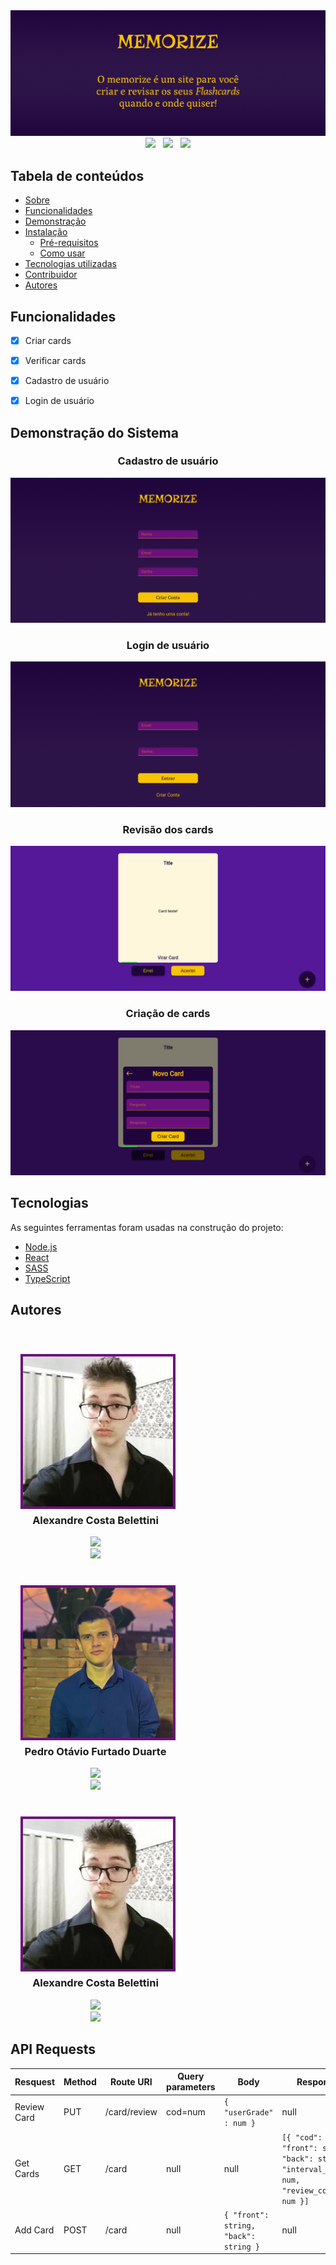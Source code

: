 <style>
.profile{
  display:flex;
  flex-direction: column;
  width: 15rem;
  margin-inline: 1rem;
  margin-top:2.5rem;
}
.profile_name{
  text-align:center;
  margin-top: 0.5rem;
}
.profile_photo{
  height:15rem;
  width: 15rem;
  border: 4px solid #6C117B;
}
.profile_describle{
  text-align:center;
  /* margin-top:.2rem; */
}
#test{
  display:flex;
  flex-wrap: wrap;
}
#Alexandre
</style>

<img alt="Memorize. O memorize é um site para você criar e revisar os seus Flashcards quando e onde quiser!" src="./client/src/assets/readme/banner.png" />
<div align="center">
  <img src="https://img.shields.io/static/v1?labelColor=6C117B&label=License&message=MIT&color=57B536&style=for-the-badge"/> 
  &nbsp
  <img src="https://img.shields.io/static/v1?labelColor=6C117B&label=Node.js&message=14.17.3&color=57B536&style=for-the-badge"/> 
  &nbsp
  <img src="https://img.shields.io/static/v1?labelColor=6C117B&label=Status&message=Concluido&color=57B536&style=for-the-badge"/>
</div>

## Tabela de conteúdos

<!--ts-->
   * [Sobre](#sobre)
   * [Funcionalidades](#funcionalidades)
   * [Demonstração](#demonstracao)
   * [Instalação](#instalacao)
      * [Pré-requisitos](#pre-requisitos)
      * [Como usar](#como-usar)
   * [Tecnologias utilizadas](#tecnologias)
   * [Contribuidor](#contribuidor)
   * [Autores](#autores)
<!--te-->


## Funcionalidades

- [x] Criar cards
- [x] Verificar cards
- [x] Cadastro de usuário
- [x] Login de usuário


## Demonstração do Sistema

<div align="center">
  
  ### Cadastro de usuário
  <img src="./client/src/assets/readme/signup.png" />
  <br/>
  
  ### Login de usuário
  <img src="./client/src/assets/readme/login.png" />
  <br/>
  
  ### Revisão dos cards
  <img src="./client/src/assets/readme/card.png" />
  <br/>
  
  ### Criação de cards
  <img src="./client/src/assets/readme/addcard.png" />
  <br/>
  
</div>


## Tecnologias

As seguintes ferramentas foram usadas na construção do projeto:

- [Node.js](https://nodejs.org/en/)
- [React](https://pt-br.reactjs.org/)
- [SASS](https://sass-lang.com/)
- [TypeScript](https://www.typescriptlang.org/)


## Autores

<div id="test">
  <div class="profile">
    <img alt="Memorize. O memorize é um site para você criar e revisar os seus Flashcards quando e onde quiser!" src="./client/src/assets/readme/AlexandreProfile.jpeg" class="profile_photo"/> 
    <h3 class="profile_name">Alexandre Costa Belettini</h3>
    <div class="profile_describle">
      <img src="https://img.shields.io/static/v1?&label=Linkedin&message=AlexandreXYZ&color=d2cbc3&labelColor=blue&style=flat&url=https://www.linkedin.com/in/alexandrexyz/" /> <br>
      <img src="https://img.shields.io/static/v1?&label=GitHub&message=AlexandreXYZ&color=d2cbc3&labelColor=2f2e2c&style=flat&url=https://github.com/k1vz" /> 
    </div>
  </div>
  <div class="profile">
    <img alt="Memorize. O memorize é um site para você criar e revisar os seus Flashcards quando e onde quiser!" src="./client/src/assets/readme/PedroProfile.jpeg" class="profile_photo"/> 
    <h3 class="profile_name">Pedro Otávio Furtado Duarte</h3>
    <div class="profile_describle">
      <img src="https://img.shields.io/static/v1?&label=Linkedin&message=Pedro Duarte&color=d2cbc3&labelColor=blue&style=flat&url=https://www.linkedin.com/in/pedro-duarte-5b5356214/"/> <br>
      <img src="https://img.shields.io/static/v1?&label=GitHub&message=k1vz&color=d2cbc3&labelColor=2f2e2c&style=flat&url=https://github.com/AlexandreXYZ" /> 
    </div>
  </div>
  <div class="profile">
    <img alt="Memorize. O memorize é um site para você criar e revisar os seus Flashcards quando e onde quiser!" src="./client/src/assets/readme/AlexandreProfile.jpeg" class="profile_photo"/> 
    <h3 class="profile_name">Alexandre Costa Belettini</h3>
    <div class="profile_describle">
      <img src="https://img.shields.io/static/v1?&label=Linkedin&message=AlexandreXYZ&color=d2cbc3&labelColor=blue&style=flat&url=https://www.linkedin.com/in/alexandrexyz/" /> <br>
      <img src="https://img.shields.io/static/v1?&label=GitHub&message=AlexandreXYZ&color=d2cbc3&labelColor=2f2e2c&style=flat&url=https://github.com/AlexandreXYZ" /> 
    </div>
  </div>
</div>



## API Requests 
Resquest | Method | Route URI | Query parameters | Body | Response 
--- | --- | --- | --- | --- |--- 
Review Card | PUT | /card/review | cod=num | ` { "userGrade" : num } `| null 
Get Cards | GET | /card | null | null | ` [{ "cod": num, "front": string, "back": string, "interval_time": num, "review_cod": num }] `
Add Card | POST | /card | null | `{ "front": string, "back": string }` | null


